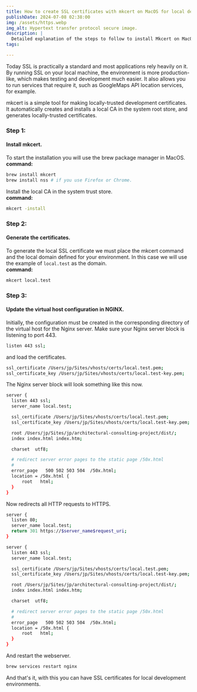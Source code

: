```yaml
---
title: How to create SSL certificates with mkcert on MacOS for local development environments with NGINX web server
publishDate: 2024-07-08 02:38:00
img: /assets/https.webp
img_alt: Hypertext transfer protocol secure image.
description: |
  Detailed explanation of the steps to follow to install Mkcert on MacOS (ARM) with M1 or M2 🔐🌐.
tags:

---
```


Today SSL is practically a standard and most applications rely heavily on it. By running SSL on your local machine, the environment is more production-like, which makes testing and development much easier. It also allows you to run services that require it, such as GoogleMaps API location services, for example.

mkcert is a simple tool for making locally-trusted development certificates. It automatically creates and installs a local CA in the system root store, and generates locally-trusted certificates.

### Step 1:
#### Install mkcert.

To start the installation you will use the brew package manager in MacOS.<br>
**command:**

```bash
brew install mkcert
brew install nss # if you use Firefox or Chrome.
```

Install the local CA in the system trust store.<br>
**command:**

```bash
mkcert -install
```
### Step 2:
#### Generate the certificates.

To generate the local SSL certificate we must place the mkcert command and the local domain defined for your environment.
In this case we will use the example of `local.test` as the domain.<br>
**command:**

```bash
mkcert local.test
```

### Step 3:
#### Update the virtual host configuration in NGINX.

Initially, the configuration must be created in the corresponding directory of the virtual host for the Nginx server.
Make sure your Nginx server block is listening to port 443.

```bash
listen 443 ssl;
```

and load the certificates.

```bash
ssl_certificate /Users/jp/Sites/vhosts/certs/local.test.pem;
ssl_certificate_key /Users/jp/Sites/vhosts/certs/local.test-key.pem;
```

The Nginx server block will look something like this now.

```bash
server {
  listen 443 ssl;
  server_name local.test;

  ssl_certificate /Users/jp/Sites/vhosts/certs/local.test.pem;
  ssl_certificate_key /Users/jp/Sites/vhosts/certs/local.test-key.pem;

  root /Users/jp/Sites/jp/architectural-consulting-project/dist/;
  index index.html index.htm;

  charset  utf8;

  # redirect server error pages to the static page /50x.html
  #
  error_page   500 502 503 504  /50x.html;
  location = /50x.html {
      root   html;
  }
}
```

Now redirects all HTTP requests to HTTPS.

```bash
server {
  listen 80;
  server_name local.test;
  return 301 https://$server_name$request_uri;
}

server {
  listen 443 ssl;
  server_name local.test;

  ssl_certificate /Users/jp/Sites/vhosts/certs/local.test.pem;
  ssl_certificate_key /Users/jp/Sites/vhosts/certs/local.test-key.pem;

  root /Users/jp/Sites/jp/architectural-consulting-project/dist/;
  index index.html index.htm;

  charset  utf8;

  # redirect server error pages to the static page /50x.html
  #
  error_page   500 502 503 504  /50x.html;
  location = /50x.html {
      root   html;
  }
}
```

And restart the webserver.

```bash
brew services restart nginx
```

And that's it, with this you can have SSL certificates for local development environments.
